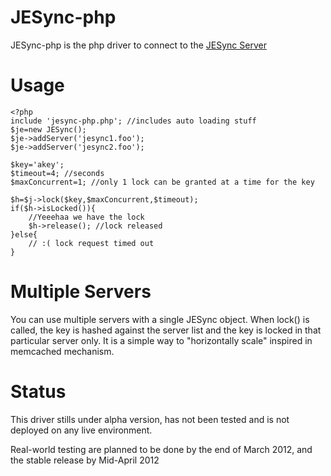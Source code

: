 # JESync-php
JESync-php is the php driver to connect to the [JESync Server](https://github.com/julman99/JESync)

# Usage
    <?php
    include 'jesync-php.php'; //includes auto loading stuff
    $je=new JESync();
    $je->addServer('jesync1.foo');
    $je->addServer('jesync2.foo');

    $key='akey';
    $timeout=4; //seconds
    $maxConcurrent=1; //only 1 lock can be granted at a time for the key

    $h=$j->lock($key,$maxConcurrent,$timeout);
    if($h->isLocked()){
        //Yeeehaa we have the lock
        $h->release(); //lock released
    }else{
        // :( lock request timed out
    }

# Multiple Servers
You can use multiple servers with a single JESync object. When lock() is called, the key is hashed against the server list and the key is locked in that particular server only. It is a simple way to "horizontally scale" inspired in memcached mechanism.

# Status
This driver stills under alpha version, has not been tested and is not deployed on any live environment.

Real-world testing are planned to be done by the end of March 2012, and the stable release by Mid-April 2012